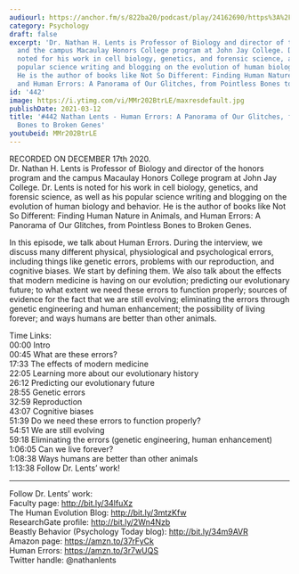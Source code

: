 ```yaml
---
audiourl: https://anchor.fm/s/822ba20/podcast/play/24162690/https%3A%2F%2Fd3ctxlq1ktw2nl.cloudfront.net%2Fstaging%2F2020-11-18%2F7c4b17d1-79c0-8bd2-c3ea-55629fbdd904.m4a
category: Psychology
draft: false
excerpt: 'Dr. Nathan H. Lents is Professor of Biology and director of the honors program
  and the campus Macaulay Honors College program at John Jay College. Dr. Lents is
  noted for his work in cell biology, genetics, and forensic science, as well as his
  popular science writing and blogging on the evolution of human biology and behavior.
  He is the author of books like Not So Different: Finding Human Nature in Animals,
  and Human Errors: A Panorama of Our Glitches, from Pointless Bones to Broken Genes.'
id: '442'
image: https://i.ytimg.com/vi/MMr202BtrLE/maxresdefault.jpg
publishDate: 2021-03-12
title: '#442 Nathan Lents - Human Errors: A Panorama of Our Glitches, from Pointless
  Bones to Broken Genes'
youtubeid: MMr202BtrLE
---
```

<div class="timelinks">

RECORDED ON DECEMBER 17th 2020.  
Dr. Nathan H. Lents is Professor of Biology and director of the honors program and the campus Macaulay Honors College program at John Jay College. Dr. Lents is noted for his work in cell biology, genetics, and forensic science, as well as his popular science writing and blogging on the evolution of human biology and behavior. He is the author of books like Not So Different: Finding Human Nature in Animals, and Human Errors: A Panorama of Our Glitches, from Pointless Bones to Broken Genes.

In this episode, we talk about Human Errors. During the interview, we discuss many different physical, physiological and psychological errors, including things like genetic errors, problems with our reproduction, and cognitive biases. We start by defining them. We also talk about the effects that modern medicine is having on our evolution; predicting our evolutionary future; to what extent we need these errors to function properly; sources of evidence for the fact that we are still evolving; eliminating the errors through genetic engineering and human enhancement; the possibility of living forever; and ways humans are better than other animals.

Time Links:  
<time>00:00</time> Intro  
<time>00:45</time> What are these errors?  
<time>17:33</time> The effects of modern medicine  
<time>22:05</time> Learning more about our evolutionary history  
<time>26:12</time> Predicting our evolutionary future  
<time>28:55</time> Genetic errors  
<time>32:59</time> Reproduction  
<time>43:07</time> Cognitive biases  
<time>51:39</time> Do we need these errors to function properly?  
<time>54:51</time> We are still evolving  
<time>59:18</time> Eliminating the errors (genetic engineering, human enhancement)  
<time>1:06:05</time> Can we live forever?  
<time>1:08:38</time> Ways humans are better than other animals  
<time>1:13:38</time> Follow Dr. Lents’ work!

---

Follow Dr. Lents’ work:  
Faculty page: http://bit.ly/34lfuXz  
The Human Evolution Blog: http://bit.ly/3mtzKfw  
ResearchGate profile: http://bit.ly/2Wn4Nzb  
Beastly Behavior (Psychology Today blog): http://bit.ly/34m9AVR  
Amazon page: https://amzn.to/37rFyCk  
Human Errors: https://amzn.to/3r7wUQS  
Twitter handle: @nathanlents
</div>

